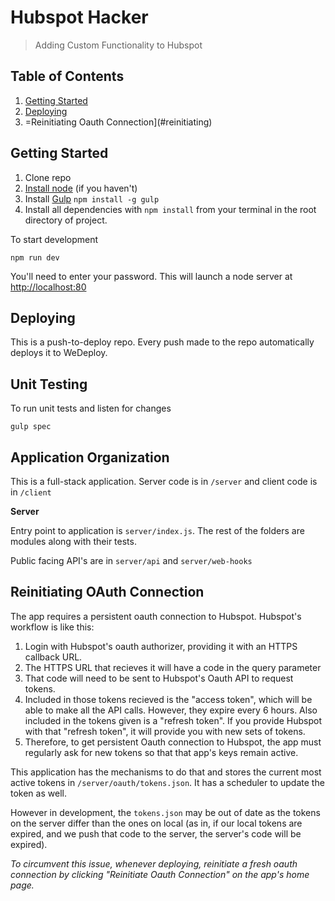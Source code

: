 # Hubspot Hacker
> Adding Custom Functionality to Hubspot

## Table of Contents
1. [Getting Started](#getting-started)
2. [Deploying](#deploying)
3. =Reinitiating Oauth Connection](#reinitiating)

## Getting Started

1. Clone repo
2. [Install node](https://nodejs.org/en/) (if you haven't)
3. Install [Gulp](http://gulpjs.com/) `npm install -g gulp`
4. Install all dependencies with `npm install` from your terminal in the root directory of project.

To start development

```
npm run dev
```

You'll need to enter your password. This will launch a node server at <a href="http://localhost:80">http://localhost:80</a>

## Deploying

This is a push-to-deploy repo. Every push made to the repo automatically deploys it to WeDeploy.

## Unit Testing

To run unit tests and listen for changes

```
gulp spec
```

## Application Organization

This is a full-stack application. Server code is in `/server` and client code is in `/client`

**Server**

Entry point to application is `server/index.js`. The rest of the folders are modules along with their tests.

Public facing API's are in `server/api` and `server/web-hooks`

## Reinitiating OAuth Connection

The app requires a persistent oauth connection to Hubspot. Hubspot's workflow is like this: 

1. Login with Hubspot's oauth authorizer, providing it with an HTTPS callback URL.
2. The HTTPS URL that recieves it will have a code in the query parameter
3. That code will need to be sent to Hubspot's Oauth API to request tokens.
4. Included in those tokens recieved is the "access token", which will be able to make all the API calls. However, they expire every 6 hours. Also included in the tokens given is a "refresh token". If you provide Hubspot with that "refresh token", it will provide you with new sets of tokens.
5. Therefore, to get persistent Oauth connection to Hubspot, the app must regularly ask for new tokens so that that app's keys remain active.

This application has the mechanisms to do that and stores the current most active tokens in `/server/oauth/tokens.json`. It has a scheduler to update the token as well.

However in development, the `tokens.json` may be out of date as the tokens on the server differ than the ones on local (as in, if our local tokens are expired, and we push that code to the server, the server's code will be expired).

*To circumvent this issue, whenever deploying, reinitiate a fresh oauth connection by clicking "Reinitiate Oauth Connection" on the app's home page.*
